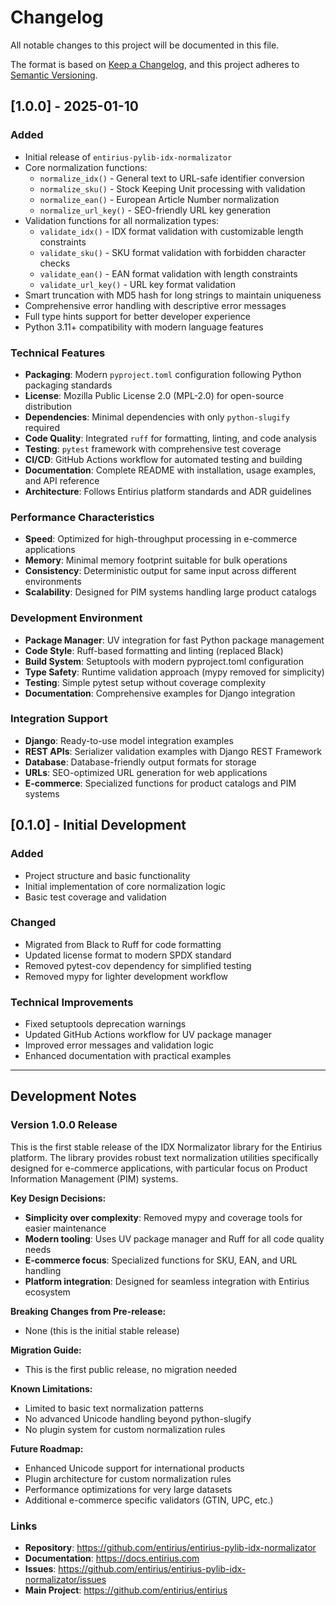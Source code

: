 # Changelog

All notable changes to this project will be documented in this file.

The format is based on [Keep a Changelog](https://keepachangelog.com/en/1.0.0/),
and this project adheres to [Semantic Versioning](https://semver.org/spec/v2.0.0.html).

## [1.0.0] - 2025-01-10

### Added
- Initial release of `entirius-pylib-idx-normalizator`
- Core normalization functions:
  - `normalize_idx()` - General text to URL-safe identifier conversion
  - `normalize_sku()` - Stock Keeping Unit processing with validation
  - `normalize_ean()` - European Article Number normalization
  - `normalize_url_key()` - SEO-friendly URL key generation
- Validation functions for all normalization types:
  - `validate_idx()` - IDX format validation with customizable length constraints
  - `validate_sku()` - SKU format validation with forbidden character checks
  - `validate_ean()` - EAN format validation with length constraints
  - `validate_url_key()` - URL key format validation
- Smart truncation with MD5 hash for long strings to maintain uniqueness
- Comprehensive error handling with descriptive error messages
- Full type hints support for better developer experience
- Python 3.11+ compatibility with modern language features

### Technical Features
- **Packaging**: Modern `pyproject.toml` configuration following Python packaging standards
- **License**: Mozilla Public License 2.0 (MPL-2.0) for open-source distribution
- **Dependencies**: Minimal dependencies with only `python-slugify` required
- **Code Quality**: Integrated `ruff` for formatting, linting, and code analysis
- **Testing**: `pytest` framework with comprehensive test coverage
- **CI/CD**: GitHub Actions workflow for automated testing and building
- **Documentation**: Complete README with installation, usage examples, and API reference
- **Architecture**: Follows Entirius platform standards and ADR guidelines

### Performance Characteristics
- **Speed**: Optimized for high-throughput processing in e-commerce applications
- **Memory**: Minimal memory footprint suitable for bulk operations
- **Consistency**: Deterministic output for same input across different environments
- **Scalability**: Designed for PIM systems handling large product catalogs

### Development Environment
- **Package Manager**: UV integration for fast Python package management
- **Code Style**: Ruff-based formatting and linting (replaced Black)
- **Build System**: Setuptools with modern pyproject.toml configuration
- **Type Safety**: Runtime validation approach (mypy removed for simplicity)
- **Testing**: Simple pytest setup without coverage complexity
- **Documentation**: Comprehensive examples for Django integration

### Integration Support
- **Django**: Ready-to-use model integration examples
- **REST APIs**: Serializer validation examples with Django REST Framework
- **Database**: Database-friendly output formats for storage
- **URLs**: SEO-optimized URL generation for web applications
- **E-commerce**: Specialized functions for product catalogs and PIM systems

## [0.1.0] - Initial Development

### Added
- Project structure and basic functionality
- Initial implementation of core normalization logic
- Basic test coverage and validation

### Changed
- Migrated from Black to Ruff for code formatting
- Updated license format to modern SPDX standard
- Removed pytest-cov dependency for simplified testing
- Removed mypy for lighter development workflow

### Technical Improvements
- Fixed setuptools deprecation warnings
- Updated GitHub Actions workflow for UV package manager
- Improved error messages and validation logic
- Enhanced documentation with practical examples

---

## Development Notes

### Version 1.0.0 Release
This is the first stable release of the IDX Normalizator library for the Entirius platform. The library provides robust text normalization utilities specifically designed for e-commerce applications, with particular focus on Product Information Management (PIM) systems.

**Key Design Decisions:**
- **Simplicity over complexity**: Removed mypy and coverage tools for easier maintenance
- **Modern tooling**: Uses UV package manager and Ruff for all code quality needs
- **E-commerce focus**: Specialized functions for SKU, EAN, and URL handling
- **Platform integration**: Designed for seamless integration with Entirius ecosystem

**Breaking Changes from Pre-release:**
- None (this is the initial stable release)

**Migration Guide:**
- This is the first public release, no migration needed

**Known Limitations:**
- Limited to basic text normalization patterns
- No advanced Unicode handling beyond python-slugify
- No plugin system for custom normalization rules

**Future Roadmap:**
- Enhanced Unicode support for international products
- Plugin architecture for custom normalization rules
- Performance optimizations for very large datasets
- Additional e-commerce specific validators (GTIN, UPC, etc.)

### Links
- **Repository**: https://github.com/entirius/entirius-pylib-idx-normalizator
- **Documentation**: https://docs.entirius.com
- **Issues**: https://github.com/entirius/entirius-pylib-idx-normalizator/issues
- **Main Project**: https://github.com/entirius/entirius
